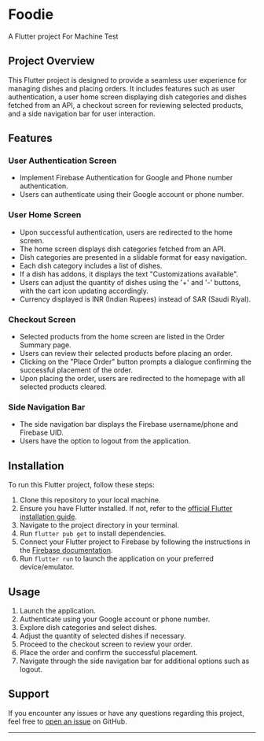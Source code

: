 # Foodie

A  Flutter project For Machine Test



## Project Overview

This Flutter project is designed to provide a seamless user experience for managing dishes and placing orders. It includes features such as user authentication, a user home screen displaying dish categories and dishes fetched from an API, a checkout screen for reviewing selected products, and a side navigation bar for user interaction.

## Features

### User Authentication Screen

- Implement Firebase Authentication for Google and Phone number authentication.
- Users can authenticate using their Google account or phone number.

### User Home Screen

- Upon successful authentication, users are redirected to the home screen.
- The home screen displays dish categories fetched from an API.
- Dish categories are presented in a slidable format for easy navigation.
- Each dish category includes a list of dishes.
- If a dish has addons, it displays the text "Customizations available".
- Users can adjust the quantity of dishes using the '+' and '-' buttons, with the cart icon updating accordingly.
- Currency displayed is INR (Indian Rupees) instead of SAR (Saudi Riyal).

### Checkout Screen

- Selected products from the home screen are listed in the Order Summary page.
- Users can review their selected products before placing an order.
- Clicking on the "Place Order" button prompts a dialogue confirming the successful placement of the order.
- Upon placing the order, users are redirected to the homepage with all selected products cleared.

### Side Navigation Bar

- The side navigation bar displays the Firebase username/phone and Firebase UID.
- Users have the option to logout from the application.

## Installation

To run this Flutter project, follow these steps:

1. Clone this repository to your local machine.
2. Ensure you have Flutter installed. If not, refer to the [official Flutter installation guide](https://flutter.dev/docs/get-started/install).
3. Navigate to the project directory in your terminal.
4. Run `flutter pub get` to install dependencies.
5. Connect your Flutter project to Firebase by following the instructions in the [Firebase documentation](https://firebase.flutter.dev/docs/overview).
6. Run `flutter run` to launch the application on your preferred device/emulator.

## Usage

1. Launch the application.
2. Authenticate using your Google account or phone number.
3. Explore dish categories and select dishes.
4. Adjust the quantity of selected dishes if necessary.
5. Proceed to the checkout screen to review your order.
6. Place the order and confirm the successful placement.
7. Navigate through the side navigation bar for additional options such as logout.

## Support

If you encounter any issues or have any questions regarding this project, feel free to [open an issue](https://github.com/amarshankarc/Foodie/issues) on GitHub.

---
